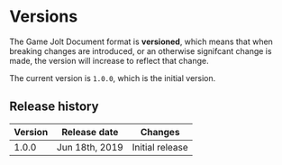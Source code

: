 # Versions

The Game Jolt Document format is **versioned**, which means that when breaking changes are introduced, or an otherwise signifcant change is made, the version will increase to reflect that change.

The current version is `1.0.0`, which is the initial version.

## Release history

| Version | Release date   | Changes         |
| ------- | -------------- | --------------- |
| 1.0.0   | Jun 18th, 2019 | Initial release |
